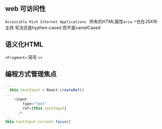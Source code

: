 ## web 可访问性

`Accessible Rich Internet Applications `
所有的HTML属性`aria-*`也在JSX中主持 写法还是hyphen-cased 而不是camelCased

## 语义化HTML

`<Fragment>` 简写 `<>`

## 编程方式管理焦点

```js
...
  this.textInput = React.createRef()
...
    <input
        type="text"
        ref={this.textInput}
      />
...
this.textInput.current.focus()
```

